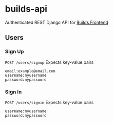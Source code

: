 # builds-api

Authenticated REST Django API for [Builds Frontend](https://github.com/t0ri/builds)


## Users
### Sign Up
`POST /users/signup`
Expects key-value pairs
```
email:example@email.com
username:myusername
password:mypassword
```

### Sign In
`POST /users/signin`
Expects key-value pairs
```
username:myusername
password:mypassword
```
